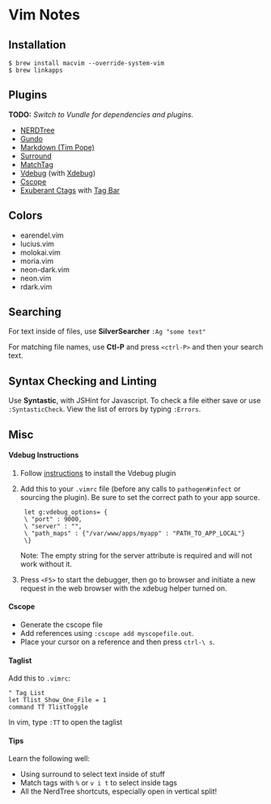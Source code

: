 # Vim Notes

## Installation

    $ brew install macvim --override-system-vim
    $ brew linkapps

## Plugins

**TODO:** _Switch to Vundle for dependencies and plugins._

- [NERDTree](https://github.com/scrooloose/nerdtree)
- [Gundo](http://sjl.bitbucket.org/gundo.vim/)
- [Markdown (Tim Pope)](https://github.com/tpope/vim-markdown)
- [Surround](http://github.com/tpope/vim-surround)
- [MatchTag](https://github.com/gregsexton/MatchTag)
- [Vdebug](https://github.com/joonty/vdebug) (with [Xdebug](http://xdebug.org))
- [Cscope](http://cscope.sourceforge.net/cscope_vim_tutorial.html)
- [Exuberant Ctags](http://ctags.sourceforge.net) with [Tag Bar](https://github.com/majutsushi/tagbar)

## Colors

- earendel.vim
- lucius.vim
- molokai.vim
- moria.vim
- neon-dark.vim
- neon.vim
- rdark.vim

## Searching

For text inside of files, use **SilverSearcher** `:Ag "some text"`

For matching file names, use **Ctl-P** and press `<ctrl-P>` and then your search text.

## Syntax Checking and Linting

Use **Syntastic**, with JSHint for Javascript. To check a file either save or use `:SyntasticCheck`. View the list of errors by typing `:Errors`.

## Misc

#### Vdebug Instructions

1. Follow [instructions](https://github.com/joonty/vdebug#installation) to install the Vdebug plugin
2. Add this to your `.vimrc` file (before  any calls to `pathogen#infect` or sourcing the plugin). Be sure to set the correct path to your app source.

        let g:vdebug_options= {
        \ "port" : 9000,
        \ "server" : "",
        \ "path_maps" : {"/var/www/apps/myapp" : "PATH_TO_APP_LOCAL"}
        \}
    Note: The empty string for the server attribute is required and will not work without it.

3. Press `<F5>` to start the debugger, then go to browser and initiate a new request in the web browser with the xdebug helper turned on.

#### Cscope

- Generate the cscope file
- Add references using `:cscope add myscopefile.out`. 
- Place your cursor on a reference and then press `ctrl-\ s`.

#### Taglist

Add this to `.vimrc`:

    " Tag List
    let Tlist_Show_One_File = 1
    command TT TlistToggle

In vim, type `:TT` to open the taglist

#### Tips

Learn the following well:

- Using surround to select text inside of stuff
- Match tags with `%` or `v i t` to select inside tags
- All the NerdTree shortcuts, especially open in vertical split!
